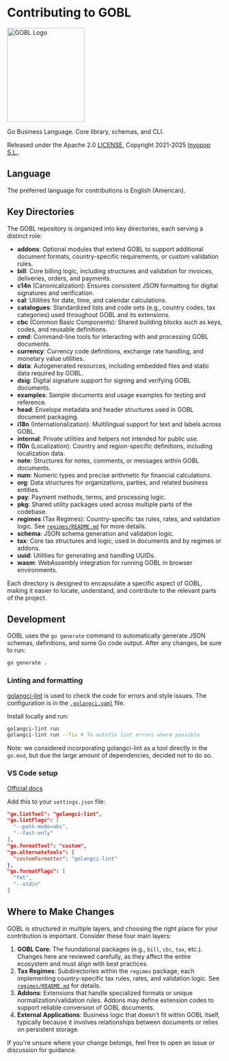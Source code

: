 # Contributing to GOBL

<img src="https://github.com/invopop/gobl/blob/main/gobl_logo_black_rgb.svg?raw=true" width="181" height="219" alt="GOBL Logo">

Go Business Language. Core library, schemas, and CLI.

Released under the Apache 2.0 [LICENSE](https://github.com/invopop/gobl/blob/main/LICENSE), Copyright 2021-2025 [Invopop S.L.](https://invopop.com).

## Language

The preferred language for contributions is English (American).

## Key Directories

The GOBL repository is organized into key directories, each serving a distinct role:

- **addons**: Optional modules that extend GOBL to support additional document formats, country-specific requirements, or custom validation rules.
- **bill**: Core billing logic, including structures and validation for invoices, deliveries, orders, and payments.
- **c14n** (Canonicalization): Ensures consistent JSON formatting for digital signatures and verification.
- **cal**: Utilities for date, time, and calendar calculations.
- **catalogues**: Standardized lists and code sets (e.g., country codes, tax categories) used throughout GOBL and its extensions.
- **cbc** (Common Basic Components): Shared building blocks such as keys, codes, and reusable definitions.
- **cmd**: Command-line tools for interacting with and processing GOBL documents.
- **currency**: Currency code definitions, exchange rate handling, and monetary value utilities.
- **data**: Autogenerated resources, including embedded files and static data required by GOBL.
- **dsig**: Digital signature support for signing and verifying GOBL documents.
- **examples**: Sample documents and usage examples for testing and reference.
- **head**: Envelope metadata and header structures used in GOBL document packaging.
- **i18n** (Internationalization): Multilingual support for text and labels across GOBL.
- **internal**: Private utilities and helpers not intended for public use.
- **l10n** (Localization): Country and region-specific definitions, including localization data.
- **note**: Structures for notes, comments, or messages within GOBL documents.
- **num**: Numeric types and precise arithmetic for financial calculations.
- **org**: Data structures for organizations, parties, and related business entities.
- **pay**: Payment methods, terms, and processing logic.
- **pkg**: Shared utility packages used across multiple parts of the codebase.
- **regimes** (Tax Regimes): Country-specific tax rules, rates, and validation logic. See [`regimes/README.md`](regimes/README.md) for more details.
- **schema**: JSON schema generation and validation logic.
- **tax**: Core tax structures and logic, used in documents and by regimes or addons.
- **uuid**: Utilities for generating and handling UUIDs.
- **wasm**: WebAssembly integration for running GOBL in browser environments.

Each directory is designed to encapsulate a specific aspect of GOBL, making it easier to locate, understand, and contribute to the relevant parts of the project.

## Development

GOBL uses the `go generate` command to automatically generate JSON schemas, definitions, and some Go code output. After any changes, be sure to run:

```bash
go generate .
```

### Linting and formatting

[golangci-lint](https://golangci-lint.run/) is used to check the code for errors and style issues. The configuration is in the [`.golangci.yaml`](.golangci.yaml) file.

Install locally and run:

```bash
golangci-lint run
golangci-lint run --fix # To autofix lint errors where possible
```

Note: we considered incorporating golangci-lint as a tool directly in the `go.mod`, but due the large amount of dependencies, decided not to do so.

### VS Code setup

[Official docs](https://golangci-lint.run/welcome/integrations/#visual-studio-code)

Add this to your `settings.json` file:

```json
"go.lintTool": "golangci-lint",
"go.lintFlags": [
  "--path-mode=abs",
  "--fast-only"
],
"go.formatTool": "custom",
"go.alternateTools": {
  "customFormatter": "golangci-lint"
},
"go.formatFlags": [
  "fmt",
  "--stdin"
]
```

## Where to Make Changes

GOBL is structured in multiple layers, and choosing the right place for your contribution is important. Consider these four main layers:

1. **GOBL Core**: The foundational packages (e.g., `bill`, `cbc`, `tax`, etc.). Changes here are reviewed carefully, as they affect the entire ecosystem and must align with best practices.
2. **Tax Regimes**: Subdirectories within the `regimes` package, each implementing country-specific tax rules, rates, and validation logic. See [`regimes/README.md`](regimes/README.md) for details.
3. **Addons**: Extensions that handle specialized formats or unique normalization/validation rules. Addons may define extension codes to support reliable conversion of GOBL documents.
4. **External Applications**: Business logic that doesn't fit within GOBL itself, typically because it involves relationships between documents or relies on persistent storage.

If you're unsure where your change belongs, feel free to open an issue or discussion for guidance.
